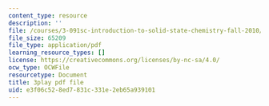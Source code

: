 ```yaml
---
content_type: resource
description: ''
file: /courses/3-091sc-introduction-to-solid-state-chemistry-fall-2010/e3f06c528ed7831c331e2eb65a939101_FRgckt9lDQ8.pdf
file_size: 65209
file_type: application/pdf
learning_resource_types: []
license: https://creativecommons.org/licenses/by-nc-sa/4.0/
ocw_type: OCWFile
resourcetype: Document
title: 3play pdf file
uid: e3f06c52-8ed7-831c-331e-2eb65a939101
---
```

